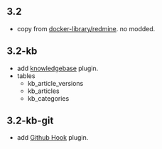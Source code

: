 ## 3.2

* copy from [docker-library/redmine](https://github.com/docker-library/redmine/tree/master/3.2). no modded.

## 3.2-kb

* add [knowledgebase](http://www.redmine.org/plugins/redmine_knowledgebase) plugin.
* tables
    * kb_article_versions
    * kb_articles
    * kb_categories

## 3.2-kb-git

* add [Github Hook](https://www.redmine.org/plugins/redmine_github_hook) plugin.
